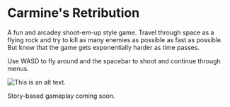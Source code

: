 # Carmine's Retribution
A fun and arcadey shoot-em-up style game. Travel through space as a flying rock and try to kill as many enemies as possible as fast as possible. But know that the game gets exponentially harder as time passes.

Use WASD to fly around and the spacebar to shoot and continue through menus.

![This is an alt text.](https://cdn.discordapp.com/attachments/546109762333442058/1233134697291452550/image.png?ex=662f496e&is=662df7ee&hm=65cd9b4d53bd510b8aa5b500a5a0a5dca900c536a4eae7d7448412c1376e9b00& "This is a sample image.")

Story-based gameplay coming soon.
